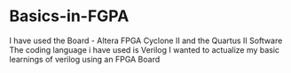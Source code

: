 # Basics-in-FGPA
I have used the Board - Altera FPGA Cyclone II and the Quartus II Software 
The coding language i have used is Verilog
I wanted to actualize my basic learnings of verilog using an FPGA Board

